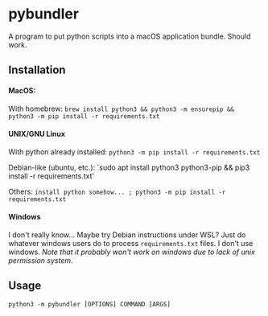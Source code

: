 # pybundler
A program to put python scripts into a macOS application bundle. Should work.
## Installation
#### MacOS:
With homebrew:
`brew install python3 && python3 -m ensurepip && python3 -m pip install -r requirements.txt`
#### UNIX/GNU Linux
With python already installed: `python3 -m pip install -r requirements.txt`

Debian-like (ubuntu, etc.): `sudo apt install python3 python3-pip && pip3 install -r requirements.txt'

Others: `install python somehow... ; python3 -m pip install -r requirements.txt`
#### Windows
I don't really know... Maybe try Debian instructions under WSL? Just do whatever windows users do to process `requirements.txt` files. I don't use windows. *Note that it probably won't work on windows due to lack of unix permission system*.

## Usage
```
python3 -m pybundler [OPTIONS] COMMAND [ARGS]
```
